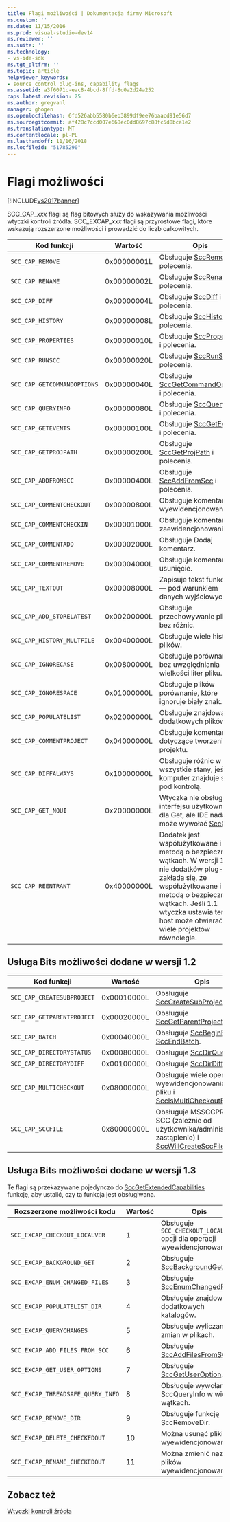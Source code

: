 ```yaml
---
title: Flagi możliwości | Dokumentacja firmy Microsoft
ms.custom: ''
ms.date: 11/15/2016
ms.prod: visual-studio-dev14
ms.reviewer: ''
ms.suite: ''
ms.technology:
- vs-ide-sdk
ms.tgt_pltfrm: ''
ms.topic: article
helpviewer_keywords:
- source control plug-ins, capability flags
ms.assetid: a3f6071c-eac8-4bcd-8ffd-8d0a2d24a252
caps.latest.revision: 25
ms.author: gregvanl
manager: ghogen
ms.openlocfilehash: 6fd526abb5580b6eb3899df9ee76baacd91e56d7
ms.sourcegitcommit: af428c7ccd007e668ec0dd8697c88fc5d8bca1e2
ms.translationtype: MT
ms.contentlocale: pl-PL
ms.lasthandoff: 11/16/2018
ms.locfileid: "51785290"
---
```

# <a name="capability-flags"></a>Flagi możliwości
[!INCLUDE[vs2017banner](../includes/vs2017banner.md)]

SCC_CAP_*xxx* flagi są flag bitowych służy do wskazywania możliwości wtyczki kontroli źródła. SCC_EXCAP_*xxx* flagi są przyrostowe flagi, które wskazują rozszerzone możliwości i prowadzić do liczb całkowitych.  
  
|Kod funkcji|Wartość|Opis|  
|---------------------|-----------|-----------------|  
|`SCC_CAP_REMOVE`|0x00000001L|Obsługuje [SccRemove](../extensibility/sccremove-function.md) i polecenia.|  
|`SCC_CAP_RENAME`|0x00000002L|Obsługuje [SccRename](../extensibility/sccrename-function.md) i polecenia.|  
|`SCC_CAP_DIFF`|0x00000004L|Obsługuje [SccDiff](../extensibility/sccdiff-function.md) i polecenia.|  
|`SCC_CAP_HISTORY`|0x00000008L|Obsługuje [SccHistory](../extensibility/scchistory-function.md) i polecenia.|  
|`SCC_CAP_PROPERTIES`|0x00000010L|Obsługuje [SccProperties](../extensibility/sccproperties-function.md) i polecenia.|  
|`SCC_CAP_RUNSCC`|0x00000020L|Obsługuje [SccRunScc](../extensibility/sccrunscc-function.md) i polecenia.|  
|`SCC_CAP_GETCOMMANDOPTIONS`|0x00000040L|Obsługuje [SccGetCommandOptions](../extensibility/sccgetcommandoptions-function.md) i polecenia.|  
|`SCC_CAP_QUERYINFO`|0x00000080L|Obsługuje [SccQueryInfo](../extensibility/sccqueryinfo-function.md) i polecenia.|  
|`SCC_CAP_GETEVENTS`|0x00000100L|Obsługuje [SccGetEvents](../extensibility/sccgetevents-function.md) i polecenia.|  
|`SCC_CAP_GETPROJPATH`|0x00000200L|Obsługuje [SccGetProjPath](../extensibility/sccgetprojpath-function.md) i polecenia.|  
|`SCC_CAP_ADDFROMSCC`|0x00000400L|Obsługuje [SccAddFromScc](../extensibility/sccaddfromscc-function.md) i polecenia.|  
|`SCC_CAP_COMMENTCHECKOUT`|0x00000800L|Obsługuje komentarz wyewidencjonowania.|  
|`SCC_CAP_COMMENTCHECKIN`|0x00001000L|Obsługuje komentarza zaewidencjonowania.|  
|`SCC_CAP_COMMENTADD`|0x00002000L|Obsługuje Dodaj komentarz.|  
|`SCC_CAP_COMMENTREMOVE`|0x00004000L|Obsługuje komentarz na usunięcie.|  
|`SCC_CAP_TEXTOUT`|0x00008000L|Zapisuje tekst funkcji IDE — pod warunkiem danych wyjściowych.|  
|`SCC_CAP_ADD_STORELATEST`|0x00200000L|Obsługuje przechowywanie plików bez różnic.|  
|`SCC_CAP_HISTORY_MULTFILE`|0x00400000L|Obsługuje wiele historii plików.|  
|`SCC_CAP_IGNORECASE`|0x00800000L|Obsługuje porównania bez uwzględniania wielkości liter pliku.|  
|`SCC_CAP_IGNORESPACE`|0x01000000L|Obsługuje plików porównanie, które ignoruje biały znak.|  
|`SCC_CAP_POPULATELIST`|0x02000000L|Obsługuje znajdowanie dodatkowych plików.|  
|`SCC_CAP_COMMENTPROJECT`|0x04000000L|Obsługuje komentarze dotyczące tworzenia projektu.|  
|`SCC_CAP_DIFFALWAYS`|0x10000000L|Obsługuje różnic w wszystkie stany, jeśli komputer znajduje się pod kontrolą.|  
|`SCC_CAP_GET_NOUI`|0x20000000L|Wtyczka nie obsługuje interfejsu użytkownika dla Get, ale IDE nadal może wywołać [SccGet](../extensibility/sccget-function.md).|  
|`SCC_CAP_REENTRANT`|0x40000000L|Dodatek jest współużytkowane i metodą o bezpiecznych wątkach. W wersji 1.0 nie dodatków plug-in zakłada się, że współużytkowane i metodą o bezpiecznych wątkach. Jeśli 1.1 wtyczka ustawia ten bit, host może otwierać wiele projektów równolegle.|  
  
## <a name="capability-bits-added-in-version-12"></a>Usługa Bits możliwości dodane w wersji 1.2  
  
|Kod funkcji|Wartość|Opis|  
|---------------------|-----------|-----------------|  
|`SCC_CAP_CREATESUBPROJECT`|0x00010000L|Obsługuje [SccCreateSubProject](../extensibility/scccreatesubproject-function.md).|  
|`SCC_CAP_GETPARENTPROJECT`|0x00020000L|Obsługuje [SccGetParentProjectPath](../extensibility/sccgetparentprojectpath-function.md).|  
|`SCC_CAP_BATCH`|0x00040000L|Obsługuje [SccBeginBatch](../extensibility/sccbeginbatch-function.md) i [SccEndBatch](../extensibility/sccendbatch-function.md).|  
|`SCC_CAP_DIRECTORYSTATUS`|0x00080000L|Obsługuje [SccDirQueryInfo](../extensibility/sccdirqueryinfo-function.md).|  
|`SCC_CAP_DIRECTORYDIFF`|0x00100000L|Obsługuje [SccDirDiff](../extensibility/sccdirdiff-function.md).|  
|`SCC_CAP_MULTICHECKOUT`|0x08000000L|Obsługuje wiele operacji wyewidencjonowania w pliku i [SccIsMultiCheckoutEnabled](../extensibility/sccismulticheckoutenabled-function.md).|  
|`SCC_CAP_SCCFILE`|0x80000000L|Obsługuje MSSCCPRJ. Plik SCC (zależnie od użytkownika/administratora zastąpienie) i [SccWillCreateSccFile](../extensibility/sccwillcreatesccfile-function.md).|  
  
## <a name="capability-bits-added-in-version-13"></a>Usługa Bits możliwości dodane w wersji 1.3  
 Te flagi są przekazywane pojedynczo do [SccGetExtendedCapabilities](../extensibility/sccgetextendedcapabilities-function.md) funkcję, aby ustalić, czy ta funkcja jest obsługiwana.  
  
|Rozszerzone możliwości kodu|Wartość|Opis|  
|------------------------------|-----------|-----------------|  
|`SCC_EXCAP_CHECKOUT_LOCALVER`|1|Obsługuje `SCC_CHECKOUT_LOCALVER` opcji dla operacji wyewidencjonowania.|  
|`SCC_EXCAP_BACKGROUND_GET`|2|Obsługuje [SccBackgroundGet](../extensibility/sccbackgroundget-function.md).|  
|`SCC_EXCAP_ENUM_CHANGED_FILES`|3|Obsługuje [SccEnumChangedFiles](../extensibility/sccenumchangedfiles-function.md).|  
|`SCC_EXCAP_POPULATELIST_DIR`|4|Obsługuje znajdowanie dodatkowych katalogów.|  
|`SCC_EXCAP_QUERYCHANGES`|5|Obsługuje wyliczania zmian w plikach.|  
|`SCC_EXCAP_ADD_FILES_FROM_SCC`|6|Obsługuje [SccAddFilesFromSCC](../extensibility/sccaddfilesfromscc-function.md).|  
|`SCC_EXCAP_GET_USER_OPTIONS`|7|Obsługuje [SccGetUserOption](../extensibility/sccgetuseroption-function.md).|  
|`SCC_EXCAP_THREADSAFE_QUERY_INFO`|8|Obsługuje wywołanie SccQueryInfo w wielu wątkach.|  
|`SCC_EXCAP_REMOVE_DIR`|9|Obsługuje funkcję SccRemoveDir.|  
|`SCC_EXCAP_DELETE_CHECKEDOUT`|10|Można usunąć pliki wyewidencjonowany.|  
|`SCC_EXCAP_RENAME_CHECKEDOUT`|11|Można zmienić nazwy plików wyewidencjonowany.|  
  
## <a name="see-also"></a>Zobacz też  
 [Wtyczki kontroli źródła](../extensibility/source-control-plug-ins.md)

